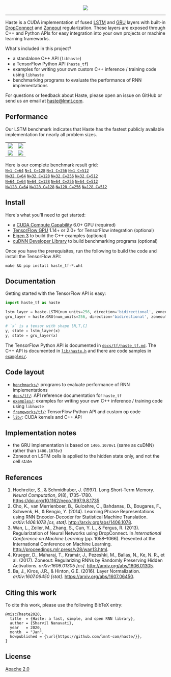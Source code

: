 <div align="center">
  <img src="https://lmnt.com/assets/haste-logo_social_media.png">
</div>

--------------------------------------------------------------------------------

Haste is a CUDA implementation of fused [LSTM](https://en.wikipedia.org/wiki/Long_short-term_memory) and [GRU](https://en.wikipedia.org/wiki/Gated_recurrent_unit) layers with built-in [DropConnect](http://proceedings.mlr.press/v28/wan13.html) and [Zoneout](https://arxiv.org/abs/1606.01305) regularization. These layers are exposed through C++ and Python APIs for easy integration into your own projects or machine learning frameworks.

What's included in this project?
- a standalone C++ API (`libhaste`)
- a TensorFlow Python API (`haste_tf`)
- examples for writing your own custom C++ inference / training code using `libhaste`
- benchmarking programs to evaluate the performance of RNN implementations

For questions or feedback about Haste, please open an issue on GitHub or send us an email at [haste@lmnt.com](mailto:haste@lmnt.com).

## Performance
Our LSTM benchmark indicates that Haste has the fastest publicly available implementation for nearly all problem sizes.
<table>
  <tr><td><img src="https://lmnt.com/assets/haste/benchmark/report_n=16_c=128.png"></td><td><img src="https://lmnt.com/assets/haste/benchmark/report_n=32_c=256.png"></td></tr>
  <tr></tr>
  <tr><td><img src="https://lmnt.com/assets/haste/benchmark/report_n=64_c=128.png"></td><td><img src="https://lmnt.com/assets/haste/benchmark/report_n=128_c=256.png"></td></tr>
</table>

Here is our complete benchmark result grid:
<br>
[`N=1 C=64`](https://lmnt.com/assets/haste/benchmark/report_n=1_c=64.png)
[`N=1 C=128`](https://lmnt.com/assets/haste/benchmark/report_n=1_c=128.png)
[`N=1 C=256`](https://lmnt.com/assets/haste/benchmark/report_n=1_c=256.png)
[`N=1 C=512`](https://lmnt.com/assets/haste/benchmark/report_n=1_c=512.png)
<br>
[`N=32 C=64`](https://lmnt.com/assets/haste/benchmark/report_n=32_c=64.png)
[`N=32 C=128`](https://lmnt.com/assets/haste/benchmark/report_n=32_c=128.png)
[`N=32 C=256`](https://lmnt.com/assets/haste/benchmark/report_n=32_c=256.png)
[`N=32 C=512`](https://lmnt.com/assets/haste/benchmark/report_n=32_c=512.png)
<br>
[`N=64 C=64`](https://lmnt.com/assets/haste/benchmark/report_n=64_c=64.png)
[`N=64 C=128`](https://lmnt.com/assets/haste/benchmark/report_n=64_c=128.png)
[`N=64 C=256`](https://lmnt.com/assets/haste/benchmark/report_n=64_c=256.png)
[`N=64 C=512`](https://lmnt.com/assets/haste/benchmark/report_n=64_c=512.png)
<br>
[`N=128 C=64`](https://lmnt.com/assets/haste/benchmark/report_n=128_c=64.png)
[`N=128 C=128`](https://lmnt.com/assets/haste/benchmark/report_n=128_c=128.png)
[`N=128 C=256`](https://lmnt.com/assets/haste/benchmark/report_n=128_c=256.png)
[`N=128 C=512`](https://lmnt.com/assets/haste/benchmark/report_n=128_c=512.png)

## Install
Here's what you'll need to get started:
- a [CUDA Compute Capability](https://developer.nvidia.com/cuda-gpus) 6.0+ GPU (required)
- [TensorFlow GPU](https://www.tensorflow.org/install/gpu) 1.14+ or 2.0+ for TensorFlow integration (optional)
- [Eigen 3](http://eigen.tuxfamily.org/) to build the C++ examples (optional)
- [cuDNN Developer Library](https://developer.nvidia.com/rdp/cudnn-archive) to build benchmarking programs (optional)

Once you have the prerequisites, run the following to build the code and install the TensorFlow API:
```
make && pip install haste_tf-*.whl
```

## Documentation
Getting started with the TensorFlow API is easy:
```python
import haste_tf as haste

lstm_layer = haste.LSTM(num_units=256, direction='bidirectional', zoneout=0.1, dropout=0.05)
gru_layer = haste.GRU(num_units=256, direction='bidirectional', zoneout=0.1, dropout=0.05)

# `x` is a tensor with shape [N,T,C]
y, state = lstm_layer(x)
y, state = gru_layer(x)
```

The TensorFlow Python API is documented in [`docs/tf/haste_tf.md`](docs/tf/haste_tf.md).
The C++ API is documented in [`lib/haste.h`](lib/haste.h) and there are code samples in [`examples/`](examples/).

## Code layout
- [`benchmarks/`](benchmarks): programs to evaluate performance of RNN implementations
- [`docs/tf/`](docs/tf): API reference documentation for `haste_tf`
- [`examples/`](examples): examples for writing your own C++ inference / training code using `libhaste`
- [`frameworks/tf/`](frameworks/tf): TensorFlow Python API and custom op code
- [`lib/`](lib): CUDA kernels and C++ API

## Implementation notes
- the GRU implementation is based on `1406.1078v1` (same as cuDNN) rather than `1406.1078v3`
- Zoneout on LSTM cells is applied to the hidden state only, and not the cell state

## References
1. Hochreiter, S., & Schmidhuber, J. (1997). Long Short-Term Memory. _Neural Computation_, _9_(8), 1735–1780. https://doi.org/10.1162/neco.1997.9.8.1735
1. Cho, K., van Merrienboer, B., Gulcehre, C., Bahdanau, D., Bougares, F., Schwenk, H., & Bengio, Y. (2014). Learning Phrase Representations using RNN Encoder-Decoder for Statistical Machine Translation. _arXiv:1406.1078 [cs, stat]_. http://arxiv.org/abs/1406.1078.
1. Wan, L., Zeiler, M., Zhang, S., Cun, Y. L., & Fergus, R. (2013). Regularization of Neural Networks using DropConnect. In _International Conference on Machine Learning_ (pp. 1058–1066). Presented at the International Conference on Machine Learning. http://proceedings.mlr.press/v28/wan13.html.
1. Krueger, D., Maharaj, T., Kramár, J., Pezeshki, M., Ballas, N., Ke, N. R., et al. (2017). Zoneout: Regularizing RNNs by Randomly Preserving Hidden Activations. _arXiv:1606.01305 [cs]_. http://arxiv.org/abs/1606.01305.
1. Ba, J., Kiros, J.R., & Hinton, G.E. (2016). Layer Normalization. _arXiv:1607.06450 [stat]_. https://arxiv.org/abs/1607.06450.

## Citing this work
To cite this work, please use the following BibTeX entry:
```
@misc{haste2020,
  title  = {Haste: a fast, simple, and open RNN library},
  author = {Sharvil Nanavati},
  year   = 2020,
  month  = "Jan",
  howpublished = {\url{https://github.com/lmnt-com/haste/}},
}
```

## License
[Apache 2.0](LICENSE)
